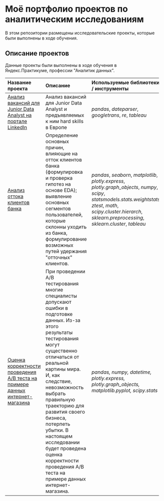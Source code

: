 # Моё портфолио проектов по аналитическим исследованиям

В этом репозитории размещены исследовательские проекты, которые были выполнены в ходе обучения.

## Описание проектов

Данные проекты были выполнены в ходе обучения в Яндекс.Практикуме, профессии "Аналитик данных".

| Название проекта | Описание | Используемые библиотеки / инструменты | 
| :---------------------- | :---------------------- | :---------------------- |
| [Анализ вакансий для Junior Data Analyst на портале LinkedIn](https://github.com/Virgo-analyst/my-portfolio/tree/main/LinkedIn%20Research) | Анализ вакансий для Junior Data Analyst и предъявляемых к ним hard skills в Европе | *pandas*, *dateparser*, *googletrans*,  *re*, *tableau* |
| [Анализ оттока клиентов банка](https://github.com/Virgo-analyst/my-portfolio/tree/main/Bank%20churn) | Определение основных причин, влияющие на отток клиентов банка (формулировка и проверка гипотез на основе EDA); выявление основных сегментов пользователей, которые склонны уходить из банка, формулирование возможных путей удержания "отточных" клиентов. | *pandas*, *seaborn*, *matplotlib*, *plotly.express*, *plotly.graph_objects*, *numpy*, *scipy*, *statsmodels.stats.weightstats*, *ztest*, *math*,  *scipy.cluster.hierarch*, *sklearn.preprocessing*, *sklearn.cluster*, *tableau*|
| [Оценка корректности проведения A/B теста на примере данных интернет-магазина](https://github.com/Virgo-analyst/my-portfolio/tree/main/Bank%20churn) | При проведении A/B тестирования многие специалисты допускают ошибки в подготовке данных. Из-за этого результаты тестирования могут существенно отличаться от реальной картины мира. И, как следствие, невозможность выбрать правильную траекторию для развития своего бизнеса, потерпеть убытки. В настоящем исследовании будет проведена оценка корректности проведения A/B теста на примере данных интернет-магазина. | *pandas, numpy, datetime, plotly.express, plotly.graph_objects, matplotlib.pyplot, scipy.stats*|
